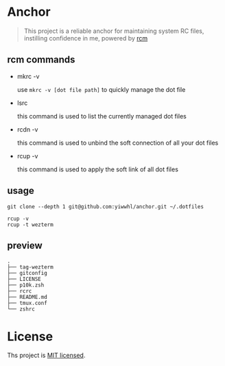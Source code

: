 # Anchor

> This project is a reliable anchor for maintaining system RC files, instilling confidence in me, powered by [rcm](https://github.com/thoughtbot/rcm)

## rcm commands

- mkrc -v

  use `mkrc -v [dot file path]` to quickly manage the dot file

- lsrc

  this command is used to list the currently managed dot files

- rcdn -v

  this command is used to unbind the soft connection of all your dot files

- rcup -v

  this command is used to apply the soft link of all dot files

## usage

```
git clone --depth 1 git@github.com:yiwwhl/anchor.git ~/.dotfiles

rcup -v
rcup -t wezterm
```

## preview

```
.
├── tag-wezterm
├── gitconfig
├── LICENSE
├── p10k.zsh
├── rcrc
├── README.md
├── tmux.conf
└── zshrc
```

# License

Ths project is [MIT licensed](./LICENSE).
